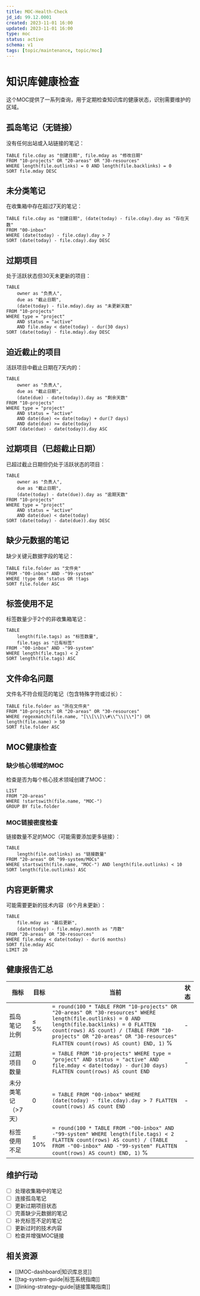 ```yaml
---
title: MOC-Health-Check
jd_id: 99.12.0001
created: 2023-11-01 16:00
updated: 2023-11-01 16:00
type: moc
status: active
schema: v1
tags: [topic/maintenance, topic/moc]
---
```


# 知识库健康检查

这个MOC提供了一系列查询，用于定期检查知识库的健康状态，识别需要维护的区域。

## 孤岛笔记（无链接）

没有任何出站或入站链接的笔记：

```dataview
TABLE file.cday as "创建日期", file.mday as "修改日期"
FROM "10-projects" OR "20-areas" OR "30-resources"
WHERE length(file.outlinks) = 0 AND length(file.backlinks) = 0
SORT file.mday DESC
```

## 未分类笔记

在收集箱中存在超过7天的笔记：

```dataview
TABLE file.cday as "创建日期", (date(today) - file.cday).day as "存在天数"
FROM "00-inbox"
WHERE (date(today) - file.cday).day > 7
SORT (date(today) - file.cday).day DESC
```

## 过期项目

处于活跃状态但30天未更新的项目：

```dataview
TABLE 
    owner as "负责人", 
    due as "截止日期", 
    (date(today) - file.mday).day as "未更新天数"
FROM "10-projects"
WHERE type = "project" 
    AND status = "active" 
    AND file.mday < date(today) - dur(30 days)
SORT (date(today) - file.mday).day DESC
```

## 迫近截止的项目

活跃项目中截止日期在7天内的：

```dataview
TABLE 
    owner as "负责人", 
    due as "截止日期", 
    (date(due) - date(today)).day as "剩余天数"
FROM "10-projects"
WHERE type = "project" 
    AND status = "active" 
    AND date(due) <= date(today) + dur(7 days)
    AND date(due) >= date(today)
SORT (date(due) - date(today)).day ASC
```

## 过期项目（已超截止日期）

已超过截止日期但仍处于活跃状态的项目：

```dataview
TABLE 
    owner as "负责人", 
    due as "截止日期", 
    (date(today) - date(due)).day as "逾期天数"
FROM "10-projects"
WHERE type = "project" 
    AND status = "active" 
    AND date(due) < date(today)
SORT (date(today) - date(due)).day DESC
```

## 缺少元数据的笔记

缺少关键元数据字段的笔记：

```dataview
TABLE file.folder as "文件夹"
FROM -"00-inbox" AND -"99-system"
WHERE !type OR !status OR !tags
SORT file.folder ASC
```

## 标签使用不足

标签数量少于2个的非收集箱笔记：

```dataview
TABLE 
    length(file.tags) as "标签数量", 
    file.tags as "已有标签"
FROM -"00-inbox" AND -"99-system"
WHERE length(file.tags) < 2
SORT length(file.tags) ASC
```

## 文件命名问题

文件名不符合规范的笔记（包含特殊字符或过长）：

```dataview
TABLE file.folder as "所在文件夹"
FROM "10-projects" OR "20-areas" OR "30-resources"
WHERE regexmatch(file.name, "[\\[\\]\\#\\^\\|\\*]") OR length(file.name) > 50
SORT file.folder ASC
```

## MOC健康检查

### 缺少核心领域的MOC

检查是否为每个核心技术领域创建了MOC：

```dataview
LIST
FROM "20-areas"
WHERE !startswith(file.name, "MOC-")
GROUP BY file.folder
```

### MOC链接密度检查

链接数量不足的MOC（可能需要添加更多链接）：

```dataview
TABLE 
    length(file.outlinks) as "链接数量"
FROM "20-areas" OR "99-system/MOCs"
WHERE startswith(file.name, "MOC-") AND length(file.outlinks) < 10
SORT length(file.outlinks) ASC
```

## 内容更新需求

可能需要更新的技术内容（6个月未更新）：

```dataview
TABLE 
    file.mday as "最后更新", 
    (date(today) - file.mday).month as "月数"
FROM "20-areas" OR "30-resources"
WHERE file.mday < date(today) - dur(6 months)
SORT file.mday ASC
LIMIT 20
```

## 健康报告汇总

| 指标 | 目标 | 当前 | 状态 |
|------|------|------|------|
| 孤岛笔记比例 | ≤ 5% | `= round(100 * TABLE FROM "10-projects" OR "20-areas" OR "30-resources" WHERE length(file.outlinks) = 0 AND length(file.backlinks) = 0 FLATTEN count(rows) AS count) / (TABLE FROM "10-projects" OR "20-areas" OR "30-resources" FLATTEN count(rows) AS count) END, 1)` % | - |
| 过期项目数量 | 0 | `= TABLE FROM "10-projects" WHERE type = "project" AND status = "active" AND file.mday < date(today) - dur(30 days) FLATTEN count(rows) AS count END` | - |
| 未分类笔记（>7天） | 0 | `= TABLE FROM "00-inbox" WHERE (date(today) - file.cday).day > 7 FLATTEN count(rows) AS count END` | - |
| 标签使用不足 | ≤ 10% | `= round(100 * TABLE FROM -"00-inbox" AND -"99-system" WHERE length(file.tags) < 2 FLATTEN count(rows) AS count) / (TABLE FROM -"00-inbox" AND -"99-system" FLATTEN count(rows) AS count) END, 1)` % | - |

## 维护行动

- [ ] 处理收集箱中的笔记
- [ ] 连接孤岛笔记
- [ ] 更新过期项目状态
- [ ] 完善缺少元数据的笔记
- [ ] 补充标签不足的笔记
- [ ] 更新过时的技术内容
- [ ] 检查并增强MOC链接

## 相关资源

- [[MOC-dashboard|知识库总览]]
- [[tag-system-guide|标签系统指南]]
- [[linking-strategy-guide|链接策略指南]] 